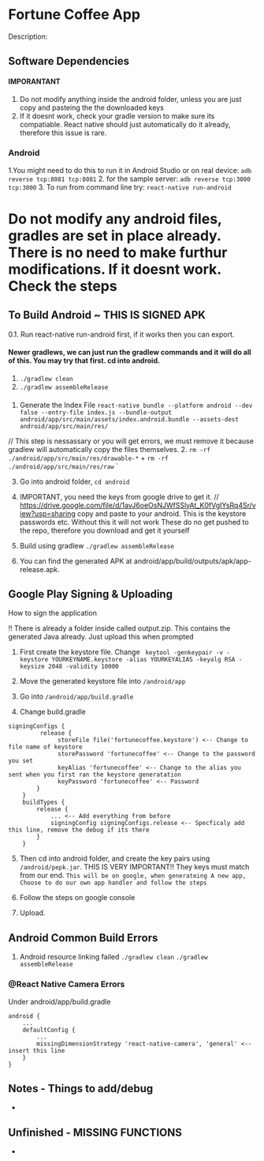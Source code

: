 # Fortune Coffee App

Description: 

## Software Dependencies

#### IMPORANTANT
1. Do not modify anything inside the android folder, unless you are just copy and pasteing the the downloaded keys
2. If it doesnt work, check your gradle version to make sure its compatiable. React native should just automatically do it already, therefore this issue is rare.

### Android

1.You might need to do this to run it in Android Studio or on real device: ``adb reverse tcp:8081 tcp:8081``
2. for the sample server: ``adb reverse tcp:3000 tcp:3000``
3. To run from command line try: ``react-native run-android``


# Do not modify any android files, gradles are set in place already. There is no need to make furthur modifications. If it doesnt work. Check the steps
## To Build Android ~ THIS IS SIGNED APK

0.1. Run react-native run-android first, if it works then you  can export. 

#### Newer gradlews, we can just run the gradlew commands and it will do all of this. You may try that first. cd into android.
   1. `./gradlew clean`
   2. `./gradlew assembleRelease`
####

1. Generate the Index File ``react-native bundle --platform android --dev false --entry-file index.js --bundle-output android/app/src/main/assets/index.android.bundle --assets-dest android/app/src/main/res/ ``

// This step is nessassary or you will get errors, we must remove it because gradlew will automatically copy the files themselves.
2. `rm -rf ./android/app/src/main/res/drawable-*` + `rm -rf ./android/app/src/main/res/raw` `

3. Go into android folder, ``cd android``


4. IMPORTANT, you need the keys from google drive to get it.
    // https://drive.google.com/file/d/1avJ6oeOsNJWfSSlyAt_K0fVgIYsRq4Sr/view?usp=sharing
    copy and paste to your android. This is the keystore passwords etc. Without this it will not work
    These do no get pushed to the repo, therefore you download and get it yourself

5. Build using gradlew ``./gradlew assembleRelease``

6. You can find the generated APK at android/app/build/outputs/apk/app-release.apk.


## Google Play Signing & Uploading

How to sign the application

!! There is already a folder inside called output.zip. 
This contains the generated Java already.
Just upload this when prompted

1. First create the keystore file. Change 
   `` keytool -genkeypair -v -keystore YOURKEYNAME.keystore -alias YOURKEYALIAS -keyalg RSA -keysize 2048 -validity 10000``
2. Move the generated keystore file into ``/android/app``
   
3. Go into ``/android/app/build.gradle``
   
4.  Change build.gradle 
``` 
signingConfigs {
         release {
              storeFile file('fortunecoffee.keystore') <-- Change to file name of keystore
              storePassword 'fortunecoffee' <-- Change to the password you set
              keyAlias 'fortunecoffee' <-- Change to the alias you sent when you first ran the keystore generatation
              keyPassword 'fortunecoffee' <-- Password
        }
    }
    buildTypes {
        release {
            ... <-- Add everything from before
            signingConfig signingConfigs.release <-- Specficaly add this line, remove the debug if its there
        }
    }
```

5. Then cd into android folder, and create the key pairs using ``/android/pepk.jar``. THIS IS VERY IMPORTANT!!
   They keys must match from our end.
    ``This will be on google, when generateing A new app, Choose to do our own app handler and follow the steps``
   
6. Follow the steps on google console
7. Upload.


## Android Common Build Errors

1. Android resource linking failed
    `./gradlew clean`
    `./gradlew assembleRelease`


### @React Native Camera Errors

Under android/app/build.gradle
```
android {
    ...
    defaultConfig {
        ...
        missingDimensionStrategy 'react-native-camera', 'general' <-- insert this line
    }
}
```

## Notes - Things to add/debug
- 
    
## Unfinished - MISSING FUNCTIONS
- 
